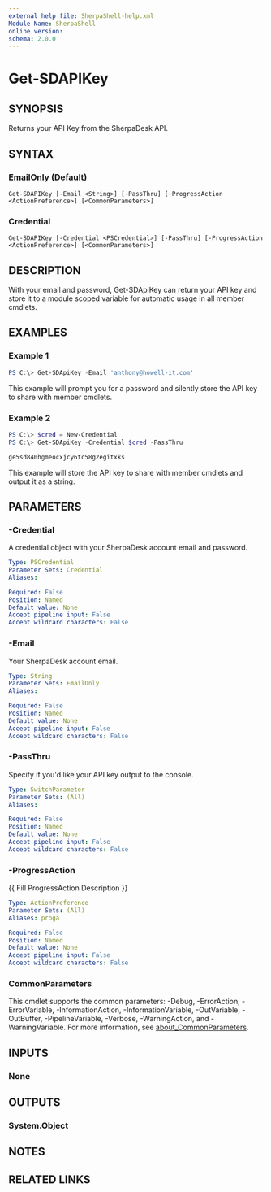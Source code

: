 ```yaml
---
external help file: SherpaShell-help.xml
Module Name: SherpaShell
online version:
schema: 2.0.0
---
```


# Get-SDAPIKey

## SYNOPSIS
Returns your API Key from the SherpaDesk API.

## SYNTAX

### EmailOnly (Default)
```
Get-SDAPIKey [-Email <String>] [-PassThru] [-ProgressAction <ActionPreference>] [<CommonParameters>]
```

### Credential
```
Get-SDAPIKey [-Credential <PSCredential>] [-PassThru] [-ProgressAction <ActionPreference>] [<CommonParameters>]
```

## DESCRIPTION
With your email and password, Get-SDApiKey can return your API key and store it to a module scoped variable for automatic usage in all member cmdlets.

## EXAMPLES

### Example 1
```powershell
PS C:\> Get-SDApiKey -Email 'anthony@howell-it.com'
```

This example will prompt you for a password and silently store the API key to share with member cmdlets.

### Example 2
```powershell
PS C:\> $cred = New-Credential
PS C:\> Get-SDApiKey -Credential $cred -PassThru

ge5sd840hgmeocxjcy6tc58g2egitxks
```

This example will store the API key to share with member cmdlets and output it as a string.

## PARAMETERS

### -Credential
A credential object with your SherpaDesk account email and password.

```yaml
Type: PSCredential
Parameter Sets: Credential
Aliases:

Required: False
Position: Named
Default value: None
Accept pipeline input: False
Accept wildcard characters: False
```

### -Email
Your SherpaDesk account email.

```yaml
Type: String
Parameter Sets: EmailOnly
Aliases:

Required: False
Position: Named
Default value: None
Accept pipeline input: False
Accept wildcard characters: False
```

### -PassThru
Specify if you'd like your API key output to the console.

```yaml
Type: SwitchParameter
Parameter Sets: (All)
Aliases:

Required: False
Position: Named
Default value: None
Accept pipeline input: False
Accept wildcard characters: False
```

### -ProgressAction
{{ Fill ProgressAction Description }}

```yaml
Type: ActionPreference
Parameter Sets: (All)
Aliases: proga

Required: False
Position: Named
Default value: None
Accept pipeline input: False
Accept wildcard characters: False
```

### CommonParameters
This cmdlet supports the common parameters: -Debug, -ErrorAction, -ErrorVariable, -InformationAction, -InformationVariable, -OutVariable, -OutBuffer, -PipelineVariable, -Verbose, -WarningAction, and -WarningVariable. For more information, see [about_CommonParameters](http://go.microsoft.com/fwlink/?LinkID=113216).

## INPUTS

### None

## OUTPUTS

### System.Object
## NOTES

## RELATED LINKS
